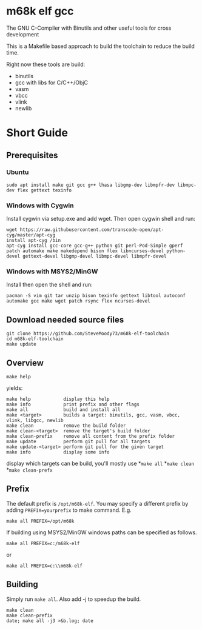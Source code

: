 # m68k elf gcc
The GNU C-Compiler with Binutils and other useful tools for cross development

This is a Makefile based approach to build the toolchain to reduce the build time.

Right now these tools are build:
* binutils
* gcc with libs for C/C++/ObjC
* vasm
* vbcc
* vlink
* newlib


# Short Guide
## Prerequisites

### Ubuntu
```
sudo apt install make git gcc g++ lhasa libgmp-dev libmpfr-dev libmpc-dev flex gettext texinfo
```

### Windows with Cygwin
Install cygwin via setup.exe and add wget. Then open cygwin shell and run:

```
wget https://raw.githubusercontent.com/transcode-open/apt-cyg/master/apt-cyg
install apt-cyg /bin
apt-cyg install gcc-core gcc-g++ python git perl-Pod-Simple gperf patch automake make makedepend bison flex libncurses-devel python-devel gettext-devel libgmp-devel libmpc-devel libmpfr-devel
```

### Windows with MSYS2/MinGW
Install then open the shell and run:

```
pacman -S vim git tar unzip bison texinfo gettext libtool autoconf automake gcc make wget patch rsync flex ncurses-devel
```

## Download needed source files

```
git clone https://github.com/SteveMoody73/m68k-elf-toolchain
cd m68k-elf-toolchain
make update
```

## Overview
```
make help
```
yields:
```
make help            display this help
make info            print prefix and other flags
make all             build and install all
make <target>        builds a target: binutils, gcc, vasm, vbcc, vlink, libgcc, newlib
make clean           remove the build folder
make clean-<target>  remove the target's build folder
make clean-prefix    remove all content from the prefix folder
make update          perform git pull for all targets
make update-<target> perform git pull for the given target
make info            display some info

```
display which targets can be build, you'll mostly use
*`make all`
*`make clean`
*`make clean-prefx`
## Prefix
The default prefix is `/opt/m68k-elf`. You may specify a different prefix by adding `PREFIX=yourprefix` to make command. E.g.
```
make all PREFIX=/opt/m68k
```
If building using MSYS2/MinGW windows paths can be specified as follows.
```
make all PREFIX=c:/m68k-elf
```
or
```
make all PREFIX=c:\\m68k-elf
```



## Building
Simply run `make all`. Also add -j to speedup the build.

```
make clean
make clean-prefix
date; make all -j3 >&b.log; date
```
